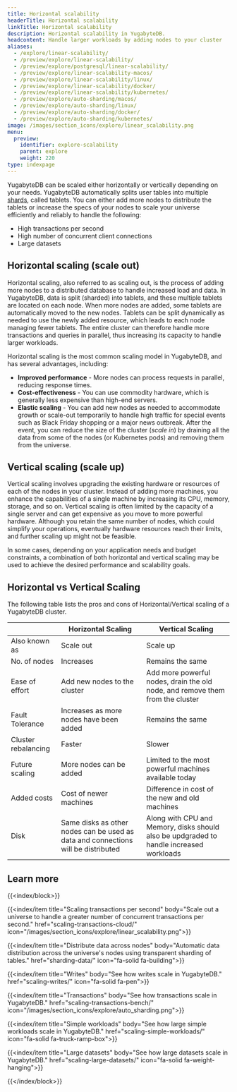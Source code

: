 ```yaml
---
title: Horizontal scalability
headerTitle: Horizontal scalability
linkTitle: Horizontal scalability
description: Horizontal scalability in YugabyteDB.
headcontent: Handle larger workloads by adding nodes to your cluster
aliases:
  - /explore/linear-scalability/
  - /preview/explore/linear-scalability/
  - /preview/explore/postgresql/linear-scalability/
  - /preview/explore/linear-scalability-macos/
  - /preview/explore/linear-scalability/linux/
  - /preview/explore/linear-scalability/docker/
  - /preview/explore/linear-scalability/kubernetes/
  - /preview/explore/auto-sharding/macos/
  - /preview/explore/auto-sharding/linux/
  - /preview/explore/auto-sharding/docker/
  - /preview/explore/auto-sharding/kubernetes/
image: /images/section_icons/explore/linear_scalability.png
menu:
  preview:
    identifier: explore-scalability
    parent: explore
    weight: 220
type: indexpage
---
```


YugabyteDB can be scaled either horizontally or vertically depending on your needs. YugabyteDB automatically splits user tables into multiple [shards](../../../architecture/docdb-sharding/sharding/?), called tablets. You can either add more nodes to distribute the tablets or increase the specs of your nodes to scale your universe efficiently and reliably to handle the following:

* High transactions per second
* High number of concurrent client connections
* Large datasets

## Horizontal scaling (scale out)

Horizontal scaling, also referred to as scaling out, is the process of adding more nodes to a distributed database to handle increased load and data. In YugabyteDB, data is split (sharded) into tablets, and these multiple tablets are located on each node. When more nodes are added, some tablets are automatically moved to the new nodes. Tablets can be split dynamically as needed to use the newly added resource, which leads to each node managing fewer tablets. The entire cluster can therefore handle more transactions and queries in parallel, thus increasing its capacity to handle larger workloads.

Horizontal scaling is the most common scaling model in YugabyteDB, and has several advantages, including:

* **Improved performance** - More nodes can process requests in parallel, reducing response times.
* **Cost-effectiveness** - You can use commodity hardware, which is generally less expensive than high-end servers.
* **Elastic scaling** - You can add new nodes as needed to accommodate growth or scale-out temporarily to handle high traffic for special events such as Black Friday shopping or a major news outbreak. After the event, you can reduce the size of the cluster (*scale in*) by draining all the data from some of the nodes (or Kubernetes pods) and removing them from the universe.

## Vertical scaling (scale up)

Vertical scaling involves upgrading the existing hardware or resources of each of the nodes in your cluster. Instead of adding more machines, you enhance the capabilities of a single machine by increasing its CPU, memory, storage, and so on. Vertical scaling is often limited by the capacity of a single server and can get expensive as you move to more powerful hardware. Although you retain the same number of nodes, which could simplify your operations, eventually hardware resources reach their limits, and further scaling up might not be feasible.

In some cases, depending on your application needs and budget constraints, a combination of both horizontal and vertical scaling may be used to achieve the desired performance and scalability goals.

## Horizontal vs Vertical Scaling

The following table lists the pros and cons of Horizontal/Vertical scaling of a YugabyteDB cluster.

|                     |           Horizontal Scaling            |                               Vertical Scaling                                |
| ------------------- | --------------------------------------- | ----------------------------------------------------------------------------- |
| Also known as       | Scale out                               | Scale up                                                                      |
| No. of nodes        | Increases                               | Remains the same                                                              |
| Ease of effort      | Add new nodes to the cluster            | Add more powerful nodes, drain the old node, and remove them from the cluster |
| Fault Tolerance     | Increases as more nodes have been added | Remains the same                                                              |
| Cluster rebalancing | Faster                                  | Slower                                                                        |
| Future scaling      | More nodes can be added                 | Limited to the most powerful machines available today                         |
| Added costs         | Cost of newer machines                  | Difference in cost of the new and old machines                                |
| Disk | Same disks as other nodes can be used as data and connections will be distributed | Along with CPU and Memory, disks should also be updgraded to handle increased workloads |

## Learn more

{{<index/block>}}

  {{<index/item
    title="Scaling transactions per second"
    body="Scale out a universe to handle a greater number of concurrent transactions per second."
    href="scaling-transactions-cloud/"
    icon="/images/section_icons/explore/linear_scalability.png">}}

  {{<index/item
    title="Distribute data across nodes"
    body="Automatic data distribution across the universe's nodes using transparent sharding of tables."
    href="sharding-data/"
    icon="fa-solid fa-building">}}

  {{<index/item
    title="Writes"
    body="See how writes scale in YugabyteDB."
    href="scaling-writes/"
    icon="fa-solid fa-pen">}}

  {{<index/item
    title="Transactions"
    body="See how transactions scale in YugabyteDB."
    href="scaling-transactions-bench/"
    icon="/images/section_icons/explore/auto_sharding.png">}}

  {{<index/item
    title="Simple workloads"
    body="See how large simple workloads scale in YugabyteDB."
    href="scaling-simple-workloads/"
    icon="fa-solid fa-truck-ramp-box">}}

  {{<index/item
    title="Large datasets"
    body="See how large datasets scale in YugabyteDB."
    href="scaling-large-datasets/"
    icon="fa-solid fa-weight-hanging">}}

{{</index/block>}}
